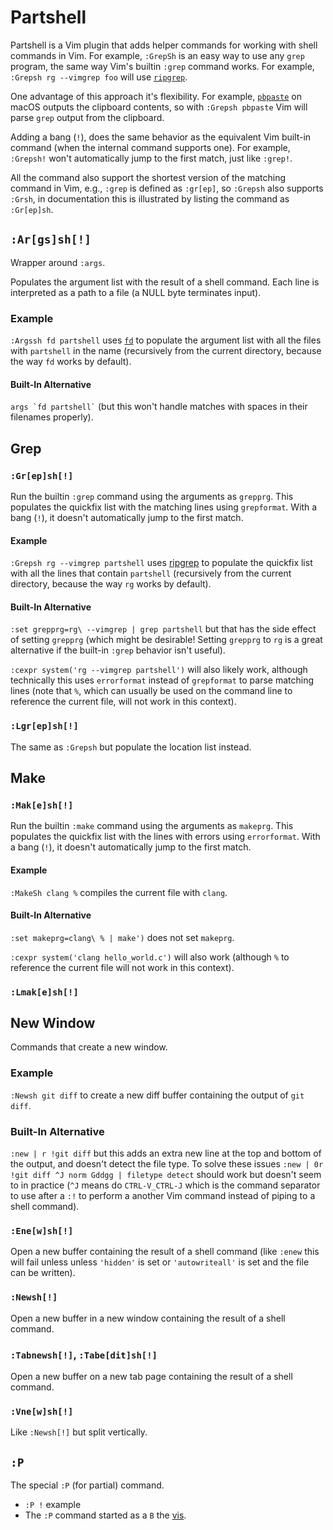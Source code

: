 # Partshell

Partshell is a Vim plugin that adds helper commands for working with shell commands in Vim. For example, `:GrepSh` is an easy way to use any `grep` program, the same way Vim's builtin `:grep` command works. For example, `:Grepsh rg --vimgrep foo` will use [`ripgrep`](https://github.com/BurntSushi/ripgrep).

One advantage of this approach it's flexibility. For example, [`pbpaste`](https://ss64.com/mac/pbpaste.html) on macOS outputs the clipboard contents, so with `:Grepsh pbpaste` Vim will parse `grep` output from the clipboard.

Adding a bang (`!`), does the same behavior as the equivalent Vim built-in command (when the internal command supports one). For example, `:Grepsh!` won't automatically jump to the first match, just like `:grep!`.

All the command also support the shortest version of the matching command in Vim, e.g., `:grep` is defined as `:gr[ep]`, so `:Grepsh` also supports `:Grsh`, in documentation this is illustrated by listing the command as `:Gr[ep]sh`.

## `:Ar[gs]sh[!]`

Wrapper around `:args`.

Populates the argument list with the result of a shell command. Each line is interpreted as a path to a file (a NULL byte terminates input).

### Example

`:Argssh fd partshell` uses [`fd`](https://github.com/sharkdp/fd) to populate the argument list with all the files with `partshell` in the name (recursively from the current directory, because the way `fd` works by default).

#### Built-In Alternative

<p><code>args `fd partshell`</code> (but this won't handle matches with spaces in their filenames properly).</p>

## Grep

### `:Gr[ep]sh[!]`

Run the builtin `:grep` command using the arguments as `grepprg`. This populates the quickfix list with the matching lines using `grepformat`. With a bang (`!`), it doesn't automatically jump to the first match.

#### Example

`:Grepsh rg --vimgrep partshell` uses [ripgrep](https://github.com/BurntSushi/ripgrep) to populate the quickfix list with all the lines that contain `partshell` (recursively from the current directory, because the way `rg` works by default).

#### Built-In Alternative

`:set grepprg=rg\ --vimgrep | grep partshell` but that has the side effect of setting `grepprg` (which might be desirable! Setting `grepprg` to `rg` is a great alternative if the built-in `:grep` behavior isn't useful).

`:cexpr system('rg --vimgrep partshell')` will also likely work, although technically this uses `errorformat` instead of `grepformat` to parse matching lines (note that `%`, which can usually be used on the command line to reference the current file, will not work in this context).

### `:Lgr[ep]sh[!]`

The same as `:Grepsh` but populate the location list instead.

## Make

### `:Mak[e]sh[!]`

Run the builtin `:make` command using the arguments as `makeprg`. This populates the quickfix list with the lines with errors using `errorformat`. With a bang (`!`), it doesn't automatically jump to the first match.

#### Example

`:MakeSh clang %` compiles the current file with `clang`.

#### Built-In Alternative

`:set makeprg=clang\ % | make')` does not set `makeprg`.

`:cexpr system('clang hello_world.c')` will also work (although `%` to reference the current file will not work in this context).

### `:Lmak[e]sh[!]`

## New Window

Commands that create a new window.

### Example

`:Newsh git diff` to create a new diff buffer containing the output of `git diff`.

### Built-In Alternative

`:new | r !git diff` but this adds an extra new line at the top and bottom of the output, and doesn't detect the file type. To solve these issues `:new | 0r !git diff ^J norm Gddgg | filetype detect` should work but doesn't seem to in practice (`^J` means do `CTRL-V_CTRL-J` which is the command separator to use after a `:!` to perform a another Vim command instead of piping to a shell command).

### `:Ene[w]sh[!]`

Open a new buffer containing the result of a shell command (like `:enew` this will fail unless unless `'hidden'` is set or `'autowriteall'` is set and the file can be written).

### `:Newsh[!]`

Open a new buffer in a new window containing the result of a shell command.

### `:Tabnewsh[!]`, `:Tabe[dit]sh[!]`

Open a new buffer on a new tab page containing the result of a shell command.

### `:Vne[w]sh[!]`

Like `:Newsh[!]` but split vertically.

## `:P`

The special `:P` (for partial) command.

- `:P !` example
- The `:P` command started as a  `B` the [vis](https://www.vim.org/scripts/script.php?script_id=1195).
